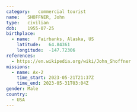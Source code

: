 ```yaml
---
category:	commercial tourist
name:	SHOFFNER, John
type:	civilian
dob:	1955-07-25
birthplace:
  - name:	Fairbanks, Alaska, US
    latitude:	64.84361
    longitude:	-147.72306
references:
  - https://en.wikipedia.org/wiki/John_Shoffner
missions:
  - name: Ax-2
    time_start: 2023-05-21T21:37Z
	time_end: 2023-05-31T03:04Z
gender:	Male
country:
  - USA
---
```

